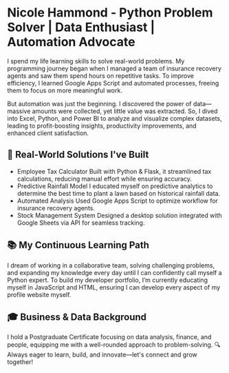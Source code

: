 # Nicole Hammond - Python Problem Solver | Data Enthusiast | Automation Advocate

I spend my life learning skills to solve real-world problems. My programming journey began when I managed a team of insurance recovery agents and saw them spend hours on repetitive tasks. To improve efficiency, I learned Google Apps Script and automated processes, freeing them to focus on more meaningful work.

But automation was just the beginning. I discovered the power of data—massive amounts were collected, yet little value was extracted. So, I dived into Excel, Python, and Power BI to analyze and visualize complex datasets, leading to profit-boosting insights, productivity improvements, and enhanced client satisfaction.

## 🔧 Real-World Solutions I've Built
- Employee Tax Calculator
  Built with Python & Flask, it streamlined tax calculations, reducing manual effort while ensuring accuracy.
- Predictive Rainfall Model
  I educated myself on predictive analytics to determine the best time to plant a lawn based on historical rainfall data.
- Automated Analysis
  Used Google Apps Script to optimize workflow for insurance recovery agents.
- Stock Management System
  Designed a desktop solution integrated with Google Sheets via API for seamless tracking.
  
## 📚 My Continuous Learning Path
I dream of working in a collaborative team, solving challenging problems, and expanding my knowledge every day until I can confidently call myself a Python expert.
To build my developer portfolio, I’m currently educating myself in JavaScript and HTML, ensuring I can develop every aspect of my profile website myself.

## 🎓 Business & Data Background
I hold a Postgraduate Certificate focusing on data analysis, finance, and people, equipping me with a well-rounded approach to problem-solving.
🔍 Always eager to learn, build, and innovate—let's connect and grow together!




